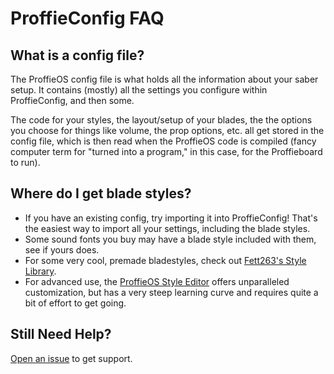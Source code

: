 # ProffieConfig FAQ

## What is a config file?

The ProffieOS config file is what holds all the information about your saber setup. It contains (mostly) all the settings you configure within ProffieConfig, and then some.

The code for your styles, the layout/setup of your blades, the the options you choose for things like volume, the prop options, etc. all get stored in the config file, which is then read when the ProffieOS code is compiled (fancy computer term for "turned into a program," in this case, for the Proffieboard to run).

## Where do I get blade styles?

- If you have an existing config, try importing it into ProffieConfig! That's the easiest way to import all your settings, including the blade styles.
- Some sound fonts you buy may have a blade style included with them, see if yours does.
- For some very cool, premade bladestyles, check out [Fett263's Style Library](https://fett263.com/fett263-proffieOS7-style-library.html).
- For advanced use, the [ProffieOS Style Editor](https://profezzorn.github.io/ProffieOS-StyleEditor/style_editor.html) offers unparalleled customization, but has a very steep learning curve and requires quite a bit of effort to get going.

## Still Need Help?

[Open an issue](https://github.com/ryryog25/ProffieConfig/issues/new) to get support.
